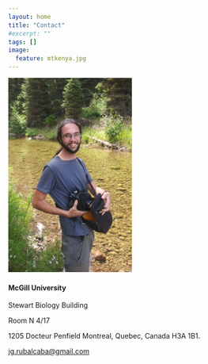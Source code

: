 ```yaml
---
layout: home
title: "Contact"
#excerpt: ""
tags: []
image:
  feature: mtkenya.jpg
---
```

<div class="tiles">
<div class="tile">
<img src="../images/jr.jpg" width="250px"  />
  </div>
<div class="tile">

<h4> McGill University </h4> 
    
<p> Stewart Biology Building </p>
<p> Room N 4/17 </p>
1205 Docteur Penfield
Montreal, Quebec, Canada H3A 1B1.
    
jg.rubalcaba@gmail.com
  </div>
